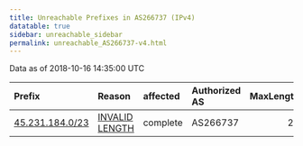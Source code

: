 ```yaml
---
title: Unreachable Prefixes in AS266737 (IPv4)
datatable: true
sidebar: unreachable_sidebar
permalink: unreachable_AS266737-v4.html
---
```


Data as of 2018-10-16 14:35:00 UTC


<div class="datatable-begin"></div>

| Prefix                                                   | Reason                                                                                                     | affected   | Authorized AS   |   MaxLength | Anchor                                         |   unreachable /24s |
|:---------------------------------------------------------|:-----------------------------------------------------------------------------------------------------------|:-----------|:----------------|------------:|:-----------------------------------------------|-------------------:|
| [45.231.184.0/23](https://stat.ripe.net/45.231.184.0/23) | [INVALID LENGTH](https://rpki-validator.ripe.net/announcement-preview?asn=AS266737&prefix=45.231.184.0/23) | complete   | AS266737        |          22 | [LACNIC](unreachable_LACNIC_RPKI_Root-v4.html) |                  2 |

<div class="datatable-end"></div>